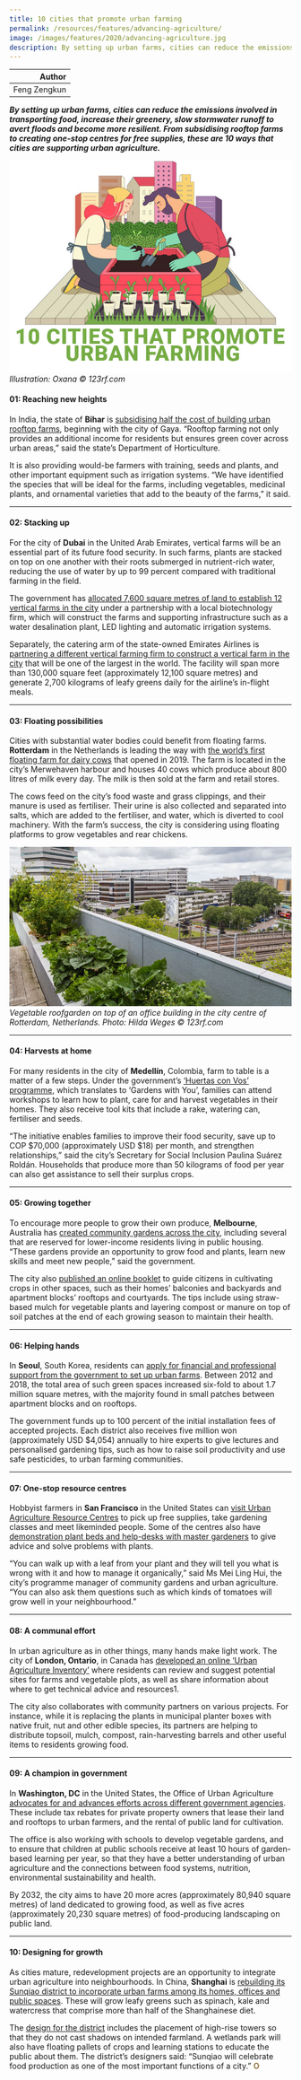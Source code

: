 ```yaml
---
title: 10 cities that promote urban farming
permalink: /resources/features/advancing-agriculture/
image: /images/features/2020/advancing-agriculture.jpg
description: By setting up urban farms, cities can reduce the emissions involved in transporting food, increase their greenery, slow stormwater runoff to avert floods and become more resilient. From subsidising rooftop farms to creating one-stop centres for free supplies, these are 10 ways that cities are supporting urban agriculture.
---
```


| Author |
|---:|
| Feng Zengkun |

***By setting up urban farms, cities can reduce the emissions involved in transporting food, increase their greenery, slow stormwater runoff to avert floods and become more resilient. From subsidising rooftop farms to creating one-stop centres for free supplies, these are 10 ways that cities are supporting urban agriculture.***

![Urban farming](/images/features/2020/advancing-agriculture.jpg/)*Illustration: Oxana © 123rf.com*

#### **01: Reaching new heights**

In India, the state of **Bihar** is [subsidising half the cost of building urban rooftop farms](https://www.hindustantimes.com/patna/gaya-set-for-roof-top-farming-70-apply/story-PUDpS1G96j00gbCX4P0sOL.html), beginning with the city of Gaya. “Rooftop farming not only provides an additional income for residents but ensures green cover across urban areas,” said the state’s Department of Horticulture.

It is also providing would-be farmers with training, seeds and plants, and other important equipment such as irrigation systems. “We have identified the species that will be ideal for the farms, including vegetables, medicinal plants, and ornamental varieties that add to the beauty of the farms,” it said.   

---

#### **02: Stacking up**

For the city of **Dubai** in the United Arab Emirates, vertical farms will be an essential part of its future food security. In such farms, plants are stacked on top on one another with their roots submerged in nutrient-rich water, reducing the use of water by up to 99 percent compared with traditional farming in the field. 

The government has [allocated 7,600 square metres of land to establish 12 vertical farms in the city](https://www.thenational.ae/uae/environment/dubai-government-agrees-on-deal-to-start-up-12-vertical-farms-in-the-city-1.748247) under a partnership with a local biotechnology firm, which will construct the farms and supporting infrastructure such as a water desalination plant, LED lighting and automatic irrigation systems. 

Separately, the catering arm of the state-owned Emirates Airlines is [partnering a different vertical farming firm to construct a vertical farm in the city](https://www.emiratesflightcatering.com/about-us/news-press/emirates-flight-catering-builds-world-s-largest-vertical-farming-facility-in-dubai/) that will be one of the largest in the world. The facility will span more than 130,000 square feet (approximately 12,100 square metres) and generate 2,700 kilograms of leafy greens daily for the airline’s in-flight meals.  

---

#### **03: Floating possibilities**

Cities with substantial water bodies could benefit from floating farms. **Rotterdam** in the Netherlands is leading the way with [the world’s first floating farm for dairy cows](https://www.smithsonianmag.com/innovation/will-cities-future-have-floating-farms-180972634/) that opened in 2019. The farm is located in the city’s Merwehaven harbour and houses 40 cows which produce about 800 litres of milk every day. The milk is then sold at the farm and retail stores.

The cows feed on the city’s food waste and grass clippings, and their manure is used as fertiliser. Their urine is also collected and separated into salts, which are added to the fertiliser, and water, which is diverted to cool machinery. With the farm’s success, the city is considering using floating platforms to grow vegetables and rear chickens. 

![Vegetable roofgarden on top of an office building in the citycenter of Rotterdam, Netherlands](/images/features/2020/rotterdam-veg-garden.jpg/)*Vegetable roofgarden on top of an office building in the city centre of Rotterdam, Netherlands. Photo: Hilda Weges © 123rf.com*

---

#### **04: Harvests at home**

For many residents in the city of **Medellín**, Colombia, farm to table is a matter of a few steps. Under the government’s [‘Huertas con Vos’ programme](https://www.acimedellin.org/urban-and-rural-kitchen-gardens-are-an-alternative-in-medellin-to-increase-food-security/?lang=en), which translates to ‘Gardens with You’, families can attend workshops to learn how to plant, care for and harvest vegetables in their homes. They also receive tool kits that include a rake, watering can, fertiliser and seeds. 

“The initiative enables families to improve their food security, save up to COP $70,000 (approximately USD $18) per month, and strengthen relationships,” said the city’s Secretary for Social Inclusion Paulina Suárez Roldán. Households that produce more than 50 kilograms of food per year can also get assistance to sell their surplus crops. 

---

#### **05: Growing together**

To encourage more people to grow their own produce, **Melbourne**, Australia has [created community gardens across the city](https://www.melbourne.vic.gov.au/residents/home-neighbourhood/gardens-and-green-spaces/Pages/community-gardens-compost-hubs.aspx), including several that are reserved for lower-income residents living in public housing. “These gardens provide an opportunity to grow food and plants, learn new skills and meet new people,” said the government.

The city also [published an online booklet](https://www.melbourne.vic.gov.au/residents/home-neighbourhood/gardens-and-green-spaces/Pages/sustainable-gardening-in-the-city-.aspx) to guide citizens in cultivating crops in other spaces, such as their homes’ balconies and backyards and apartment blocks’ rooftops and courtyards. The tips include using straw-based mulch for vegetable plants and layering compost or manure on top of soil patches at the end of each growing season to maintain their health.

---

#### **06: Helping hands**

In **Seoul**, South Korea, residents can [apply for financial and professional support from the government to set up urban farms](https://www.koreatimes.co.kr/www/nation/2018/10/281_256714.html). Between 2012 and 2018, the total area of such green spaces increased six-fold to about 1.7 million square metres, with the majority found in small patches between apartment blocks and on rooftops.

The government funds up to 100 percent of the initial installation fees of accepted projects. Each district also receives five million won (approximately USD $4,054) annually to hire experts to give lectures and personalised gardening tips, such as how to raise soil productivity and use safe pesticides, to urban farming communities.

---

#### **07: One-stop resource centres**

Hobbyist farmers in **San Francisco** in the United States can [visit Urban Agriculture Resource Centres](http://sfrecpark.org/1404/Urban-Agriculture-Resources) to pick up free supplies, take gardening classes and meet likeminded people. Some of the centres also have [demonstration plant beds and help-desks with master gardeners](https://www.sfexaminer.com/news/sf-plans-to-launch-an-urban-agriculture-resource-center-for-community-gardeners/) to give advice and solve problems with plants.

“You can walk up with a leaf from your plant and they will tell you what is wrong with it and how to manage it organically,” said Ms Mei Ling Hui, the city’s programme manager of community gardens and urban agriculture. “You can also ask them questions such as which kinds of tomatoes will grow well in your neighbourhood.” 

---

#### **08: A communal effort**

In urban agriculture as in other things, many hands make light work. The city of **London, Ontario**, in Canada has [developed an online ‘Urban Agriculture Inventory’](https://www.london.ca/business/Planning-Development/current-topics/Pages/Urban-Ag-Strategy.aspx) where residents can review and suggest potential sites for farms and vegetable plots, as well as share information about where to get technical advice and resources1.

The city also collaborates with community partners on various projects. For instance, while it is replacing the plants in municipal planter boxes with native fruit, nut and other edible species, its partners are helping to distribute topsoil, mulch, compost, rain-harvesting barrels and other useful items to residents growing food. 

---

#### **09: A champion in government**

In **Washington, DC** in the United States, the Office of Urban Agriculture [advocates for and advances efforts across different government agencies](https://doee.dc.gov/release/mayor-bowser-announces-kate-lee-director-new-doee-office-urban-agriculture). These include tax rebates for private property owners that lease their land and rooftops to urban farmers, and the rental of public land for cultivation.

The office is also working with schools to develop vegetable gardens, and to ensure that children at public schools receive at least 10 hours of garden-based learning per year, so that they have a better understanding of urban agriculture and the connections between food systems, nutrition, environmental sustainability and health. 

By 2032, the city aims to have 20 more acres (approximately 80,940 square metres) of land dedicated to growing food, as well as five acres (approximately 20,230 square metres) of food-producing landscaping on public land.

---

#### **10: Designing for growth** 

As cities mature, redevelopment projects are an opportunity to integrate urban agriculture into neighbourhoods. In China, **Shanghai** is [rebuilding its Sunqiao district to incorporate urban farms among its homes, offices and public spaces](https://www.businessinsider.sg/sunqiao-shanghai-farming-district-2017-4?r=US&IR=T). These will grow leafy greens such as spinach, kale and watercress that comprise more than half of the Shanghainese diet.

The [design for the district](https://www.sasaki.com/projects/sunqiao-urban-agricultural-district/) includes the placement of high-rise towers so that they do not cast shadows on intended farmland. A wetlands park will also have floating pallets of crops and learning stations to educate the public about them. The district’s designers said: “Sunqiao will celebrate food production as one of the most important functions of a city.” **<font color="#967942">O</font>**
